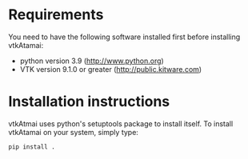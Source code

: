 # Requirements

You need to have the following software installed first before
installing vtkAtamai:

* python version 3.9 (http://www.python.org)
* VTK version 9.1.0 or greater (http://public.kitware.com)

# Installation instructions

vtkAtmai uses python's setuptools package to install itself.
To install vtkAtamai on your system, simply type:
```
pip install .
```
